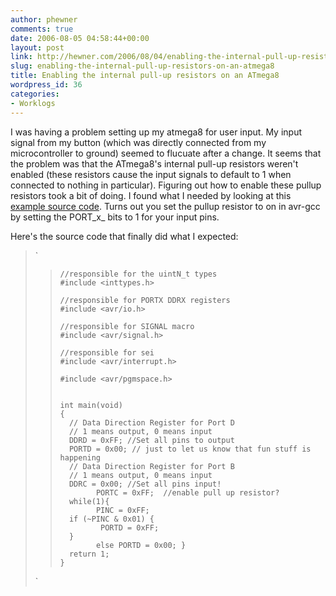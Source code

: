 ```yaml
---
author: phewner
comments: true
date: 2006-08-05 04:58:44+00:00
layout: post
link: http://hewner.com/2006/08/04/enabling-the-internal-pull-up-resistors-on-an-atmega8/
slug: enabling-the-internal-pull-up-resistors-on-an-atmega8
title: Enabling the internal pull-up resistors on an ATmega8
wordpress_id: 36
categories:
- Worklogs
---
```


I was having a problem setting up my atmega8 for user input.  My input signal from my button (which was directly connected from my microcontroller to ground) seemed to flucuate after a change.  It seems that the problem was that the ATmega8's internal pull-up resistors weren't enabled (these resistors cause the input signals to default to 1 when connected to nothing in particular).  Figuring out how to enable these pullup resistors took a bit of doing.  I found what I needed by looking at this [example source code](http://www.mail-archive.com/avr-gcc-list@nongnu.org/msg02494.html).  Turns out you set the pullup resistor to on in avr-gcc by setting the PORT_x_ bits to 1 for your input pins.  

<!-- more -->

Here's the source code that finally did what I expected:



<blockquote>
`

>     
>     
>     //responsible for the uintN_t types
>     #include <inttypes.h>
>     
>     //responsible for PORTX DDRX registers
>     #include <avr/io.h>
>     
>     //responsible for SIGNAL macro
>     #include <avr/signal.h>
>     
>     //responsible for sei
>     #include <avr/interrupt.h>
>     
>     #include <avr/pgmspace.h>
>     
>     
>     int main(void)
>     {
>     	// Data Direction Register for Port D
>     	// 1 means output, 0 means input
>     	DDRD = 0xFF; //Set all pins to output
>     	PORTD = 0x00; // just to let us know that fun stuff is happening
>     	// Data Direction Register for Port B
>     	// 1 means output, 0 means input
>     	DDRC = 0x00; //Set all pins input!
>             PORTC = 0xFF;  //enable pull up resistor?
>     	while(1){ 
>             PINC = 0xFF; 
>     	if (~PINC & 0x01) { 
>     		   PORTD = 0xFF;
>     	}
>     		  else PORTD = 0x00; }
>     	return 1;
>     }
>     
> 
> 
`
</blockquote>



